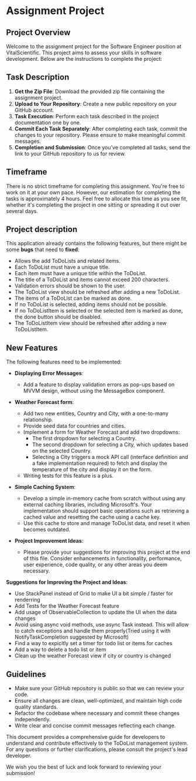 ﻿# Assignment Project

## Project Overview

Welcome to the assignment project for the Software Engineer position at VitalScientific. This project aims to assess your skills in software development. Below are the instructions to complete the project:

## Task Description
1. **Get the Zip File**: Download the provided zip file containing the assignment project.
2. **Upload to Your Repository**: Create a new public repository on your GitHub account.
3. **Task Execution**: Perform each task described in the project documentation one by one.
4. **Commit Each Task Separately**: After completing each task, commit the changes to your repository. Please ensure to make meaningful commit messages.
5. **Completion and Submission**: Once you've completed all tasks, send the link to your GitHub repository to us for review.

## Timeframe
There is no strict timeframe for completing this assignment. You're free to work on it at your own pace. However, our estimation for completing the tasks is approximately 4 hours. Feel free to allocate this time as you see fit, whether it's completing the project in one sitting or spreading it out over several days.

## Project description
This application already contains the following features, but there might be some **bugs** that need to **fixed**:

  - Allows the add ToDoLists and related items.
  - Each ToDoList must have a unique title.
  - Each item must have a unique title within the ToDoList.
  - The title of a ToDoList and items cannot exceed 200 characters.
  - Validation errors should be shown to the user.
  - The ToDoList view should be refreshed after adding a new ToDoList.
  - The items of a ToDoList can be marked as done.
  - If no ToDoList is selected, adding items should not be possible.
  - If no ToDoListItem is selected or the selected item is marked as done, the done button should be disabled.
  - The ToDoListItem view should be refreshed after adding a new ToDoListItem.

## New Features
The following features need to be implemented:
- **Displaying Error Messages**:
  - Add a feature to display validation errors as pop-ups based on MVVM design, without using the MessageBox component.

- **Weather Forecast form**:
  - Add two new entities, Country and City, with a one-to-many relationship.
  - Provide seed data for countries and cities.
  - Implement a form for Weather Forecast and add two dropdowns:
    - The first dropdown for selecting a Country.
    - The second dropdown for selecting a City, which updates based on the selected Country.
    - Selecting a City triggers a mock API call (interface definition and a fake implementation required) to fetch and display the temperature of the city and display it on the form.
  - Writing tests for this feature is a plus.

- **Simple Caching System**:
  - Develop a simple in-memory cache from scratch without using any external caching libraries, including Microsoft's. Your implementation should support basic operations such as retrieving a cached value and resetting the cache using a cache key.
  - Use this cache to store and manage ToDoList data, and reset it when becomes outdated.

- **Project Improvement Ideas**:
  - Please provide your suggestions for improving this project at the end of this file. Consider enhancements in functionality, performance, user experience, code quality, or any other areas you deem necessary.
 
 **Suggestions for Improving the Project and Ideas**:
  - Use StackPanel instead of Grid to make UI a bit simple / faster for renderring
  - Add Tests for the Weather Forecast feature
  - Add usage of ObservableCollection to update the UI when the data changes
  - Avoid using async void methods, use async Task instead. This will allow to catch exceptions and handle them properly(Tried using it with NotifyTaskCompletion suggested by Microsoft)
  - Find a way to expicitly set a timer for todo list or items for caches
  - Add a way to delete a todo list or item
  - Clean up the weather Forecast view if city or country is changed 
    

## Guidelines
- Make sure your GitHub repository is public so that we can review your code.
- Ensure all changes are clean, well-optimized, and maintain high code quality standards.
- Refactor the codebase where necessary and commit these changes independently.
- Write clear and concise commit messages reflecting each change.

This document provides a comprehensive guide for developers to understand and contribute effectively to the ToDoList management system. For any questions or further clarifications, please consult the project's lead developer.

We wish you the best of luck and look forward to reviewing your submission!